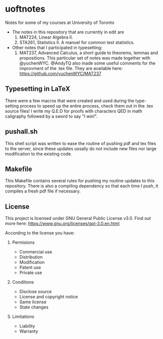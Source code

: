 # uoftnotes
Notes for some of my courses at University of Toronto
* The notes in this repository that are currently in edit are
   1. MAT224, Linear Algebra II.
   2. STA261, Statistics II. A manuel for common test statistics.
* Other notes that I participated in typesetting:
   1. MAT237, Advanced Calculus, a short guide to theorems, lemmas and propositions. This particular set of notes was made together with @yuchenWYC. @AndyTQ also made some useful comments for the improvment of the .tex file. They are available here:  https://github.com/yuchenWYC/MAT237
   

## Typesetting in LaTeX
There were a few macros that were created and used during the type-setting process to speed up the entire process, check them out in the .tex source files! I write my Q.E.D for proofs with characters QED in math caligraphy followed by a sword to say "I win!".

## pushall.sh
This shell script was written to ease the routine of pushing pdf and tex files to the server, since these updates ussally do not include new files nor large modification to the existing code.

## Makefile
This Makefile contains several rules for pushing my routine updates to this repository. There is also a compiling dependency so that each time I push, it compiles a fresh pdf file if necessary.

## License
This project is licensed under GNU General Public License v3.0. Find out more here: <https://www.gnu.org/licenses/gpl-3.0.en.html>

According to the license you have:
1. Permisions
    * Commercial use
    * Distribution
    * Modification
    * Patent use
    * Private use
    
2. Conditions
    * Disclose source
    * License and copyright notice
    * Same license
    * State changes
    
3. Limitations
    * Liability
    * Warranty

